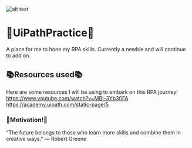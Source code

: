 ![alt text](https://blogs.3ds.com/northamerica/wp-content/uploads/sites/4/2019/08/Robots-Square.jpg)

# 🤖UiPathPractice🤖

A place for me to hone my RPA skills. Currently a newbie and will continue to add on.

## 📚Resources used📚

Here are some resources I will be using to embark on this RPA journey!
https://www.youtube.com/watch?v=MBl-3Yb30FA
https://academy.uipath.com/static-page/5

### 💪Motivation!💪

“The future belongs to those who learn more skills and combine them in creative ways.” — Robert Greene

